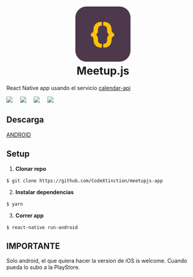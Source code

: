 <h1 align="center">
  <img src="./logo.png"/><br>
  Meetup.js
</h1>

React Native app usando el servicio [calendar-api](http://calendar-api.now.sh/)


<img src="https://k61.kn3.net/8A0B259A8.png" width="240">&nbsp;&nbsp;&nbsp;&nbsp;
<img src="https://k60.kn3.net/F1E7663D8.png" width="240">&nbsp;&nbsp;&nbsp;&nbsp;
<img src="https://k61.kn3.net/25CAC2076.png" width="240">&nbsp;&nbsp;&nbsp;&nbsp;
<img src="https://k60.kn3.net/0F5D5B12A.png" width="240">

## Descarga

[ANDROID](https://drive.google.com/file/d/0B6M2U3Sh1XvfYjBMVmdrLWxVWGM/view?usp=sharing)

## Setup

1. **Clonar repo**

  ```
  $ git clone https://github.com/CodeXtinction/meetupjs-app
  ```

2. **Instalar dependencias**

  ```
  $ yarn
  ```
3. **Correr app**

  ```
  $ react-native run-android
  ```


## IMPORTANTE

Solo android, el que quiera hacer la version de iOS is welcome.
Cuando pueda lo subo a la PlayStore.

